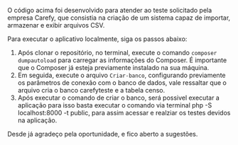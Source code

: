 O código acima foi desenvolvido para atender ao teste solicitado pela empresa Carefy, que consistia na criação de um sistema capaz de importar, armazenar e exibir arquivos CSV.

Para executar o aplicativo localmente, siga os passos abaixo:

1. Após clonar o repositório, no terminal, execute o comando `composer dumpautoload` para carregar as informações do Composer. É importante que o Composer já esteja previamente instalado na sua máquina.
2. Em seguida, execute o arquivo `Criar-banco`, configurando previamente os parâmetros de conexão com o banco de dados, vale ressaltar que o arquivo cria o banco carefyteste e a tabela censo.
3. Após executar o comando de criar o banco, será possivel executar a aplicação para isso basta executar o comando via terminal php -S localhost:8000 -t public, para assim acessar e realziar os testes devidos na aplicação.

Desde já agradeço pela oportunidade, e fico aberto a sugestões.
